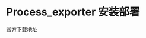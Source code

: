 # Process_exporter 安装部署

[官方下载地址](https://github.com/ncabatoff/process-exporter/releases/download/)



